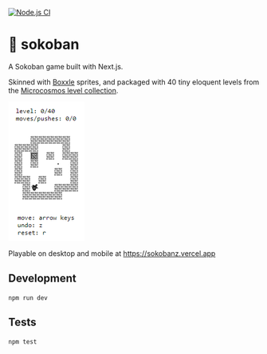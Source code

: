 [![Node.js CI](https://github.com/healeycodes/sokoban/actions/workflows/node.js.yml/badge.svg)](https://github.com/healeycodes/sokoban/actions/workflows/node.js.yml)

# 🧩 sokoban

A Sokoban game built with Next.js.

Skinned with [Boxxle](https://en.wikipedia.org/wiki/Boxxle) sprites, and packaged with 40 tiny eloquent levels from the [Microcosmos level collection](http://sneezingtiger.com/sokoban/levels/minicosmosText.html).

![A Sokoban puzzle.](https://github.com/healeycodes/sokoban/blob/main/preview.png)

Playable on desktop and mobile at https://sokobanz.vercel.app

## Development

```
npm run dev
```

## Tests

```
npm test
```
